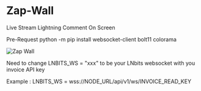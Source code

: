 # Zap-Wall
Live Stream Lightning Comment On Screen

Pre-Request
python -m pip install websocket-client bolt11 colorama

![Zap Wall](https://github.com/user-attachments/assets/fb72e51f-f146-4504-91e5-160ab7bfcbd0)

Need to change LNBITS_WS = "xxx" to be your LNbits websocket with you invoice API key

Example : LNBITS_WS = wss://NODE_URL/api/v1/ws/INVOICE_READ_KEY
